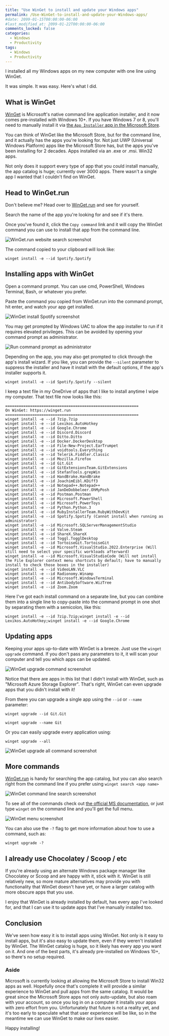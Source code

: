 ```yaml
---
title: "Use WinGet to install and update your Windows apps"
permalink: /Use-WinGet-to-install-and-update-your-Windows-apps/
#date: 2099-01-15T00:00:00-06:00
#last_modified_at: 2099-01-22T00:00:00-06:00
comments_locked: false
categories:
  - Windows
  - Productivity
tags:
  - Windows
  - Productivity
---
```


I installed all my Windows apps on my new computer with one line using WinGet.

It was simple.
It was easy.
Here's what I did.

## What is WinGet

[WinGet](https://docs.microsoft.com/en-us/windows/package-manager/winget/) is Microsoft's native command line application installer, and it now comes pre-installed with Windows 10+.
If you have Windows 7 or 8, you'll need to manually install it via [the `App Installer` app in the Microsoft Store](https://www.microsoft.com/en-us/p/app-installer/9nblggh4nns1).

You can think of WinGet like the Microsoft Store, but for the command line, and it actually has the apps you're looking for.
Not just UWP (Universal Windows Platform) apps like the Microsoft Store has, but the apps you've been installing for 2 decades.
Apps installed via an .exe or .msi.
Win32 apps.

Not only does it support every type of app that you could install manually, the app catalog is huge; currently over 3000 apps.
There wasn't a single app I wanted that I couldn't find on WinGet.

## Head to WinGet.run

Don't believe me?
Head over to [WinGet.run](https://winget.run) and see for yourself.

Search the name of the app you're looking for and see if it's there.

Once you've found it, click the `Copy command` link and it will copy the WinGet command you can use to install that app from the command line.

![WinGet.run website search screenshot](/assets/Posts/2022-02-18-Use-WinGet-to-install-and-update-your-Windows-apps/WinGetRunWebsiteSearchScreenshot.png)

The command copied to your clipboard will look like:

```shell
winget install -e --id Spotify.Spotify
```

## Installing apps with WinGet

Open a command prompt.
You can use cmd, PowerShell, Windows Terminal, Bash, or whatever you prefer.

Paste the command you copied from WinGet.run into the command prompt, hit enter, and watch your app get installed.

![WinGet install Spotify screenshot](/assets/Posts/2022-02-18-Use-WinGet-to-install-and-update-your-Windows-apps/WinGetInstallSpotifyScreenshot.png)

You may get prompted by Windows UAC to allow the app installer to run if it requires elevated privileges.
This can be avoided by opening your command prompt as administrator.

![Run command prompt as administrator](/assets/Posts/2022-02-18-Use-WinGet-to-install-and-update-your-Windows-apps/RunCommandPromptAsAdministratorScreenshot.png)

Depending on the app, you may also get prompted to click through the app's install wizard.
If you like, you can provide the `--silent` parameter to suppress the installer and have it install with the default options, if the app's installer supports it.

```shell
winget install -e --id Spotify.Spotify --silent
```

I keep a text file in my OneDrive of apps that I like to install anytime I wipe my computer.
That text file now looks like this:

```shell
===========================================================
On WinGet: https://winget.run
===========================================================
winget install -e --id 7zip.7zip
winget install -e --id Lexikos.AutoHotkey
winget install -e --id Google.Chrome
winget install -e --id Discord.Discord
winget install -e --id Ditto.Ditto
winget install -e --id Docker.DockerDesktop
winget install -e --id File-New-Project.EarTrumpet
winget install -e --id voidtools.Everything
winget install -e --id Telerik.Fiddler.Classic
winget install -e --id Mozilla.Firefox
winget install -e --id Git.Git
winget install -e --id GitExtensionsTeam.GitExtensions
winget install -e --id StefanTools.grepWin
winget install -e --id HandBrake.HandBrake
winget install -e --id JoachimEibl.KDiff3
winget install -e --id Notepad++.Notepad++
winget install -e --id JanDeDobbeleer.OhMyPosh
winget install -e --id Postman.Postman
winget install -e --id Microsoft.PowerShell
winget install -e --id Microsoft.PowerToys
winget install -e --id Python.Python.3
winget install -e --id RubyInstallerTeam.RubyWithDevKit
winget install -e --id Spotify.Spotify (Cannot install when running as administrator)
winget install -e --id Microsoft.SQLServerManagementStudio
winget install -e --id Valve.Steam
winget install -e --id ShareX.ShareX
winget install -e --id Toggl.TogglDesktop
winget install -e --id TortoiseGit.TortoiseGit
winget install -e --id Microsoft.VisualStudio.2022.Enterprise (Will still need to select your specific workloads afterward)
winget install -e --id Microsoft.VisualStudioCode (Will not install the File Explorer context menu shortcuts by default; have to manually install to check those boxes in the installer)
winget install -e --id VideoLAN.VLC
winget install -e --id Radionomy.Winamp
winget install -e --id Microsoft.WindowsTerminal
winget install -e --id AntibodySoftware.WizTree
winget install -e --id Zoom.Zoom
```

Here I've got each install command on a separate line, but you can combine them into a single line to copy-paste into the command prompt in one shot by separating them with a semicolon, like this:

```shell
winget install -e --id 7zip.7zip;winget install -e --id Lexikos.AutoHotkey;winget install -e --id Google.Chrome
```

## Updating apps

Keeping your apps up-to-date with WinGet is a breeze.
Just use the `winget upgrade` command.
If you don't pass any parameters to it, it will scan your computer and tell you which apps can be updated.

![WinGet upgrade command screenshot](/assets/Posts/2022-02-18-Use-WinGet-to-install-and-update-your-Windows-apps/WinGetUpgradeCommandScreenshot.png)

Notice that there are apps in this list that I didn't install with WinGet, such as "Microsoft Azure Storage Explorer".
That's right, WinGet can even upgrade apps that you didn't install with it!

From there you can upgrade a single app using the `--id` or `--name` parameter:

```shell
winget upgrade --id Git.Git
```

```shell
winget upgrade --name Git
```

Or you can easily upgrade every application using:

```shell
winget upgrade --all
```

![WinGet upgrade all command screenshot](/assets/Posts/2022-02-18-Use-WinGet-to-install-and-update-your-Windows-apps/WinGetUpgradeAllCommandScreenshot.png)

## More commands

[WinGet.run](https://winget.run) is handy for searching the app catalog, but you can also search right from the command line if you prefer using `winget search <app name>`

![WinGet command line search screenshot](/assets/Posts/2022-02-18-Use-WinGet-to-install-and-update-your-Windows-apps/WinGetCommandLineSearchScreenshot.png)

To see all of the commands check out [the official MS documentation](https://docs.microsoft.com/en-us/windows/package-manager/winget/), or just type `winget` on the command line and you'll get the full menu.

![WinGet menu screenshot](/assets/Posts/2022-02-18-Use-WinGet-to-install-and-update-your-Windows-apps/WinGetMenuScreenshot.png)

You can also use the `-?` flag to get more information about how to use a command, such as:

```shell
winget upgrade -?
```

## I already use Chocolatey / Scoop / etc

If you're already using an alternate Windows package manager like Chocolatey or Scoop and are happy with it, stick with it.
WinGet is still relatively new, so more mature alternatives may provide you with functionality that WinGet doesn't have yet, or have a larger catalog with more obscure apps that you use.

I enjoy that WinGet is already installed by default, has every app I've looked for, and that I can use it to update apps that I've manually installed too.

## Conclusion

We've seen how easy it is to install apps using WinGet.
Not only is it easy to install apps, but it's also easy to update them, even if they weren't installed by WinGet.
The WinGet catalog is huge, so it likely has every app you want on it.
And one of the best parts, it's already pre-installed on Windows 10+, so there's no setup required.

### Aside

Microsoft is currently looking at allowing the Microsoft Store to install Win32 apps as well.
Hopefully once that's complete it will provide a similar experience to WinGet and pull apps from the same catalog.
It would be great since the Microsoft Store apps not only auto-update, but also roam with your account, so once you log in on a computer it installs your apps with zero effort from you.
Unfortunately that future is not a reality yet, and it's too early to speculate what that user experience will be like, so in the meantime we can use WinGet to make our lives easier.

Happy installing!
